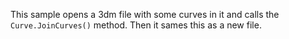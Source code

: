 This sample opens a 3dm file with some curves in it and calls the `Curve.JoinCurves()` method. Then it sames this as a new file.